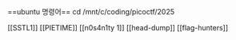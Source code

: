 

==ubuntu 명령어==
cd /mnt/c/coding/picoctf/2025


[[SSTL1]]
[[PIETIME]]
[[n0s4n1ty 1]] 
[[head-dump]]
[[flag-hunters]]
